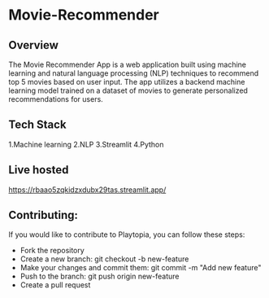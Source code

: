 # Movie-Recommender

## Overview
The Movie Recommender App is a web application built using machine learning and natural language processing (NLP) techniques to recommend top 5 movies based on user input. The app utilizes a backend machine learning model trained on a dataset of movies to generate personalized recommendations for users.

## Tech Stack
 1.Machine learning
 2.NLP
 3.Streamlit 
 4.Python

## Live hosted
  https://rbaao5zqkidzxdubx29tas.streamlit.app/

## Contributing: 
  If you would like to contribute to Playtopia, you can follow these steps:

  * Fork the repository
  * Create a new branch: git checkout -b new-feature
  * Make your changes and commit them: git commit -m "Add new feature"
  * Push to the branch: git push origin new-feature
  * Create a pull request



